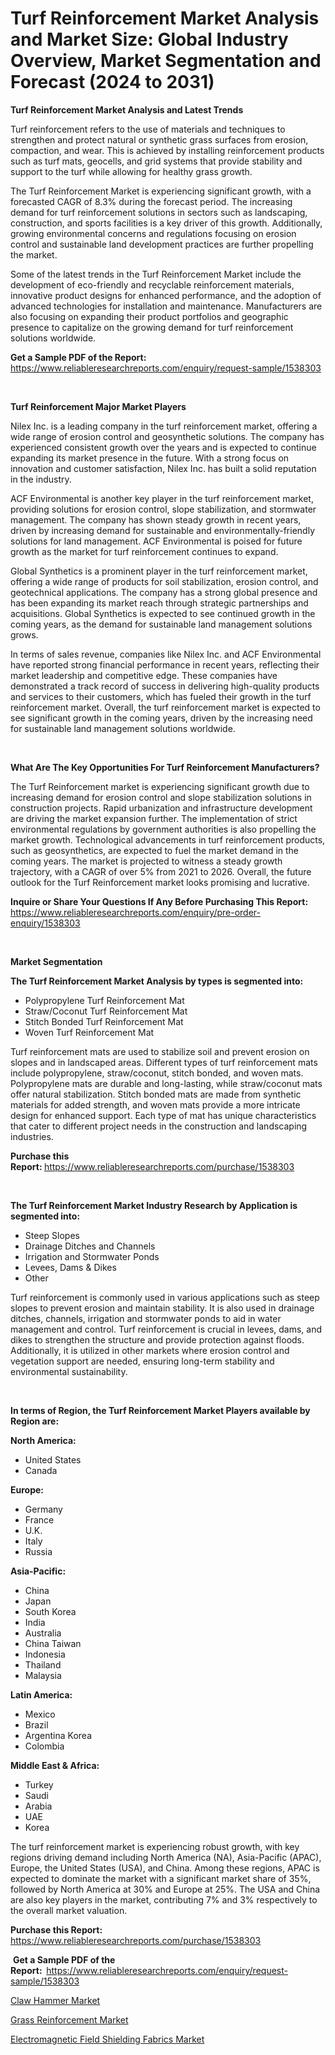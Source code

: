 <p><h1>Turf Reinforcement Market Analysis and Market Size: Global Industry Overview, Market Segmentation and Forecast (2024 to 2031)</h1></p><p><strong>Turf Reinforcement Market Analysis and Latest Trends</strong></p>
<p><p>Turf reinforcement refers to the use of materials and techniques to strengthen and protect natural or synthetic grass surfaces from erosion, compaction, and wear. This is achieved by installing reinforcement products such as turf mats, geocells, and grid systems that provide stability and support to the turf while allowing for healthy grass growth.</p><p>The Turf Reinforcement Market is experiencing significant growth, with a forecasted CAGR of 8.3% during the forecast period. The increasing demand for turf reinforcement solutions in sectors such as landscaping, construction, and sports facilities is a key driver of this growth. Additionally, growing environmental concerns and regulations focusing on erosion control and sustainable land development practices are further propelling the market.</p><p>Some of the latest trends in the Turf Reinforcement Market include the development of eco-friendly and recyclable reinforcement materials, innovative product designs for enhanced performance, and the adoption of advanced technologies for installation and maintenance. Manufacturers are also focusing on expanding their product portfolios and geographic presence to capitalize on the growing demand for turf reinforcement solutions worldwide.</p></p>
<p><strong>Get a Sample PDF of the Report:&nbsp;</strong> <a href="https://www.reliableresearchreports.com/enquiry/request-sample/1538303">https://www.reliableresearchreports.com/enquiry/request-sample/1538303</a></p>
<p>&nbsp;</p>
<p><strong>Turf Reinforcement Major Market Players</strong></p>
<p><p>Nilex Inc. is a leading company in the turf reinforcement market, offering a wide range of erosion control and geosynthetic solutions. The company has experienced consistent growth over the years and is expected to continue expanding its market presence in the future. With a strong focus on innovation and customer satisfaction, Nilex Inc. has built a solid reputation in the industry.</p><p>ACF Environmental is another key player in the turf reinforcement market, providing solutions for erosion control, slope stabilization, and stormwater management. The company has shown steady growth in recent years, driven by increasing demand for sustainable and environmentally-friendly solutions for land management. ACF Environmental is poised for future growth as the market for turf reinforcement continues to expand.</p><p>Global Synthetics is a prominent player in the turf reinforcement market, offering a wide range of products for soil stabilization, erosion control, and geotechnical applications. The company has a strong global presence and has been expanding its market reach through strategic partnerships and acquisitions. Global Synthetics is expected to see continued growth in the coming years, as the demand for sustainable land management solutions grows.</p><p>In terms of sales revenue, companies like Nilex Inc. and ACF Environmental have reported strong financial performance in recent years, reflecting their market leadership and competitive edge. These companies have demonstrated a track record of success in delivering high-quality products and services to their customers, which has fueled their growth in the turf reinforcement market. Overall, the turf reinforcement market is expected to see significant growth in the coming years, driven by the increasing need for sustainable land management solutions worldwide.</p></p>
<p>&nbsp;</p>
<p><strong>What Are The Key Opportunities For Turf Reinforcement Manufacturers?</strong></p>
<p><p>The Turf Reinforcement market is experiencing significant growth due to increasing demand for erosion control and slope stabilization solutions in construction projects. Rapid urbanization and infrastructure development are driving the market expansion further. The implementation of strict environmental regulations by government authorities is also propelling the market growth. Technological advancements in turf reinforcement products, such as geosynthetics, are expected to fuel the market demand in the coming years. The market is projected to witness a steady growth trajectory, with a CAGR of over 5% from 2021 to 2026. Overall, the future outlook for the Turf Reinforcement market looks promising and lucrative.</p></p>
<p><strong>Inquire or Share Your Questions If Any Before Purchasing This Report:</strong> <a href="https://www.reliableresearchreports.com/enquiry/pre-order-enquiry/1538303">https://www.reliableresearchreports.com/enquiry/pre-order-enquiry/1538303</a></p>
<p>&nbsp;</p>
<p><strong>Market Segmentation</strong></p>
<p><strong>The Turf Reinforcement Market Analysis by types is segmented into:</strong></p>
<p><ul><li>Polypropylene Turf Reinforcement Mat</li><li>Straw/Coconut Turf Reinforcement Mat</li><li>Stitch Bonded Turf Reinforcement Mat</li><li>Woven Turf Reinforcement Mat</li></ul></p>
<p><p>Turf reinforcement mats are used to stabilize soil and prevent erosion on slopes and in landscaped areas. Different types of turf reinforcement mats include polypropylene, straw/coconut, stitch bonded, and woven mats. Polypropylene mats are durable and long-lasting, while straw/coconut mats offer natural stabilization. Stitch bonded mats are made from synthetic materials for added strength, and woven mats provide a more intricate design for enhanced support. Each type of mat has unique characteristics that cater to different project needs in the construction and landscaping industries.</p></p>
<p><strong>Purchase this Report:&nbsp;</strong><a href="https://www.reliableresearchreports.com/purchase/1538303">https://www.reliableresearchreports.com/purchase/1538303</a></p>
<p>&nbsp;</p>
<p><strong>The Turf Reinforcement Market Industry Research by Application is segmented into:</strong></p>
<p><ul><li>Steep Slopes</li><li>Drainage Ditches and Channels</li><li>Irrigation and Stormwater Ponds</li><li>Levees, Dams & Dikes</li><li>Other</li></ul></p>
<p><p>Turf reinforcement is commonly used in various applications such as steep slopes to prevent erosion and maintain stability. It is also used in drainage ditches, channels, irrigation and stormwater ponds to aid in water management and control. Turf reinforcement is crucial in levees, dams, and dikes to strengthen the structure and provide protection against floods. Additionally, it is utilized in other markets where erosion control and vegetation support are needed, ensuring long-term stability and environmental sustainability.</p></p>
<p>&nbsp;</p>
<p><strong>In terms of Region, the Turf Reinforcement Market Players available by Region are:</strong></p>
<p>
    <p> <strong> North America: </strong>
        <ul>
            <li>United States</li>
            <li>Canada</li>
        </ul>
        </p> 
    <p> <strong> Europe: </strong>
        <ul>
            <li>Germany</li>
            <li>France</li>
            <li>U.K.</li>
            <li>Italy</li>
            <li>Russia</li>
        </ul>
        </p> 
    <p> <strong> Asia-Pacific: </strong>
        <ul>
            <li>China</li>
            <li>Japan</li>
            <li>South Korea</li>
            <li>India</li>
            <li>Australia</li>
            <li>China Taiwan</li>
            <li>Indonesia</li>
            <li>Thailand</li>
            <li>Malaysia</li>
        </ul>
        </p> 
    <p> <strong> Latin America: </strong>
        <ul>
            <li>Mexico</li>
            <li>Brazil</li>
            <li>Argentina Korea</li>
            <li>Colombia</li>
        </ul>
        </p> 
    <p> <strong> Middle East & Africa: </strong>
        <ul>
            <li>Turkey</li>
            <li>Saudi</li>
            <li>Arabia</li>
            <li>UAE</li>
            <li>Korea</li>
        </ul>
    </p>
    </p>
<p><p>The turf reinforcement market is experiencing robust growth, with key regions driving demand including North America (NA), Asia-Pacific (APAC), Europe, the United States (USA), and China. Among these regions, APAC is expected to dominate the market with a significant market share of 35%, followed by North America at 30% and Europe at 25%. The USA and China are also key players in the market, contributing 7% and 3% respectively to the overall market valuation.</p></p>
<p><strong>Purchase this Report: </strong><a href="https://www.reliableresearchreports.com/purchase/1538303">https://www.reliableresearchreports.com/purchase/1538303</a></p>
<p>&nbsp;<strong>Get a Sample PDF of the Report:&nbsp;&nbsp;</strong><a href="https://www.reliableresearchreports.com/enquiry/request-sample/1538303">https://www.reliableresearchreports.com/enquiry/request-sample/1538303</a></p>
<p><strong></strong></p>
<p><p><a href="https://view.publitas.com/reportprime-1/claw-hammer-market-research-report-provides-critical-insights-that-can-help-shape-business-development-and-investment-strategies/">Claw Hammer Market</a></p><p><a href="https://github.com/edytherolanlouisejk1miz0wig/Market-Research-Report-List-1/blob/main/grass-reinforcement-market.md">Grass Reinforcement Market</a></p><p><a href="https://github.com/peachesmcdowel1/Market-Research-Report-List-1/blob/main/electromagnetic-field-shielding-fabrics-market.md">Electromagnetic Field Shielding Fabrics Market</a></p></p>